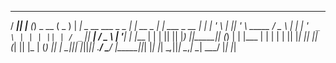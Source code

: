 
  ____  _      _                 ___    _____                    _         _
 / ___|| |__  (_) _ __          ( _ )  | ____| _ __ ___   _   _ | |  __ _ | |_   ___   _ __
| |    | '_ \ | || '_ \  _____  / _ \  |  _|  | '_ ` _ \ | | | || | / _` || __| / _ \ | '__|
| |___ | | | || || |_) ||_____|| (_) | | |___ | | | | | || |_| || || (_| || |_ | (_) || |
 \____||_| |_||_|| .__/         \___/  |_____||_| |_| |_| \__,_||_| \__,_| \__| \___/ |_|
                 |_|
